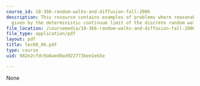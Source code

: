 ```yaml
---
course_id: 18-366-random-walks-and-diffusion-fall-2006
description: This resource contains examples of problems where reasonable models are
  given by the deterministic continuum limit of the discrete random walk.
file_location: /coursemedia/18-366-random-walks-and-diffusion-fall-2006/982e2cfdc9a0aed0ad922773bee1eb5e_lec08_06.pdf
file_type: application/pdf
layout: pdf
title: lec08_06.pdf
type: course
uid: 982e2cfdc9a0aed0ad922773bee1eb5e

---
```

None